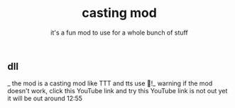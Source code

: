 <header>

<!--
  <<< Author notes: Course header >>>
  Include a 1280×640 image, course title in sentence case, and a concise description in emphasis.
  In your repository settings: enable template repository, add your 1280×640 social image, auto delete head branches.
  Add your open source license, GitHub uses MIT license.
-->

# casting mod

it's a fun mod to use for a whole bunch of stuff

</header>

<!--
  <<< Author notes: Step 1 >>>
  Choose 3-5 steps for your course.
  The first step is always the hardest, so pick something easy!
  Link to docs.github.com for further explanations.
  Encourage users to open new tabs for steps!
-->

## dll

_ the mod is a casting mod like TTT and tts use :tada:!_
warning if the mod doesn't work, click this YouTube link and try this
YouTube link is not out yet
it will be out around 12:55


